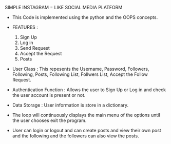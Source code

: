 
   SIMPLE INSTAGRAM = LIKE SOCIAL MEDIA PLATFORM
   
* This Code is implemented using the python and the OOPS concepts.

* FEATURES :
    1. Sign Up
    2. Log in
    3. Send Request
    4. Accept the Request
    5. Posts

* User Class : This repesents the Username, Password, Followers, Following, Posts, Following List, Follwers List, Accept the Follow Request.

* Authentication Function : Allows the user to Sign Up or Log in and check the user account is present or not.

* Data Storage : User information is store in a dictionary.

* The loop will continuously displays the main menu of the options until the user chooses exit the program.
* User can login or logout and can create posts and view their own post and the following and the followers can also view the posts.
